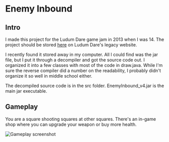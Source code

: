# Enemy Inbound

## Intro

I made this project for the Ludum Dare game jam in 2013 when I was 14. The project should be stored [here](http://ludumdare.com/compo/ludum-dare-27/?action=preview&uid=16998) on Ludum Dare's legacy website.

I recently found it stored away in my computer. All I could find was the jar file, but I put it through a decompiler and got the source code out. I organized it into a few classes with most of the code in draw.java. While I'm sure the reverse compiler did a number on the readability, I probably didn't organize it so well in middle school either.

The decompiled source code is in the src folder. EnemyInbound_v4.jar is the main jar executable.

## Gameplay

You are a square shooting squares at other squares. There's an in-game shop where you can upgrade your weapon or buy more health.

![Gameplay screenshot](http://ludumdare.com/compo/wp-content/compo2/273708/16998-shot0.png)
